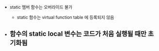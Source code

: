 - static 멤버 함수는 오버라이드 불가 
    - static 함수는 virtual function table 에 등록되지 않음 

- 함수의 static local 변수는 코드가 처음 실행될 때만 초기화됨 
    - 
